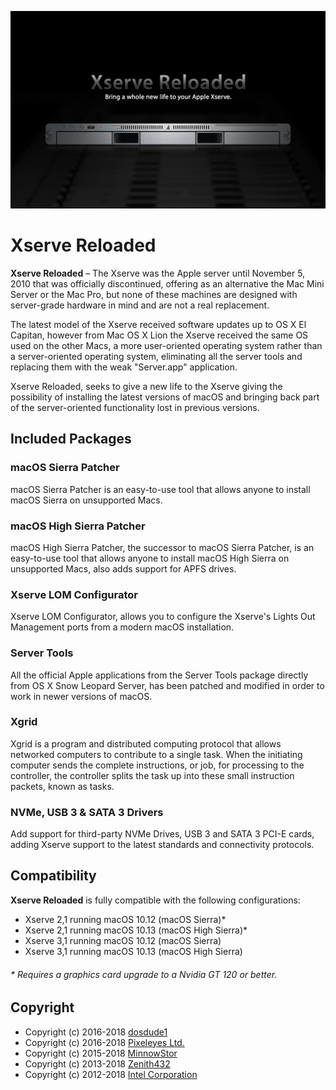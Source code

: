 ![Xserve Reloaded](./src/assets/banner.jpg)

# Xserve Reloaded #

**Xserve Reloaded** – The Xserve was the Apple server until November 5, 2010 that
was officially discontinued, offering as an alternative the Mac Mini Server or the
Mac Pro, but none of these machines are designed with server-grade hardware in
mind and are not a real replacement.

The latest model of the Xserve received software updates up to OS X El Capitan, however
from Mac OS X Lion the Xserve received the same OS used on the other Macs, a more
user-oriented operating system rather than a server-oriented operating system, eliminating
all the server tools and replacing them with the weak "Server.app" application.

Xserve Reloaded, seeks to give a new life to the Xserve giving the possibility of
installing the latest versions of macOS and bringing back part of the server-oriented
functionality lost in previous versions.

## Included Packages ##
### macOS Sierra Patcher ###
macOS Sierra Patcher is an easy-to-use tool that allows anyone to install macOS Sierra
on unsupported Macs.

### macOS High Sierra Patcher ###
macOS High Sierra Patcher, the successor to macOS Sierra Patcher, is an easy-to-use
tool that allows anyone to install macOS High Sierra on unsupported Macs, also adds
support for APFS drives.

### Xserve LOM Configurator ###
Xserve LOM Configurator, allows you to configure the Xserve's Lights Out Management ports
from a modern macOS installation.

### Server Tools ###
All the official Apple applications from the Server Tools package directly from OS X Snow
Leopard Server, has been patched and modified in order to work in newer versions of macOS.

### Xgrid ###
Xgrid is a program and distributed computing protocol that allows networked computers to
contribute to a single task. When the initiating computer sends the complete instructions,
or job, for processing to the controller, the controller splits the task up into these small
instruction packets, known as tasks.

### NVMe, USB 3 & SATA 3 Drivers ###
Add support for third-party NVMe Drives, USB 3 and SATA 3 PCI-E cards, adding Xserve
support to the latest standards and connectivity protocols.

## Compatibility ##
**Xserve Reloaded** is fully compatible with the following configurations:
- Xserve 2,1 running macOS 10.12 (macOS Sierra)*
- Xserve 2,1 running macOS 10.13 (macOS High Sierra)*
- Xserve 3,1 running macOS 10.12 (macOS Sierra)
- Xserve 3,1 running macOS 10.13 (macOS High Sierra)

###### * Requires a graphics card upgrade to a Nvidia GT 120 or better. ######

## Copyright ##
- Copyright (c) 2016-2018 [dosdude1](http://dosdude1.com/)
- Copyright (c) 2016-2018 [Pixeleyes Ltd.](http://www.pixeleyes.co.nz)
- Copyright (c) 2015-2018 [MinnowStor](https://forums.macrumors.com/members/jimj740.832671/)
- Copyright (c) 2013-2018 [Zenith432](https://sourceforge.net/u/zenith432/profile/)
- Copyright (c) 2012-2018 [Intel Corporation](https://www.intel.com)